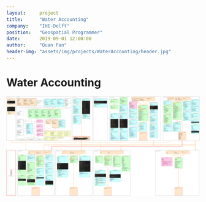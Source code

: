 ```yaml
---
layout:     project
title:      "Water Accounting"
company:    "IHE-Delft"
position:   "Geospatial Programmer"
date:       2019-09-01 12:00:00
author:     "Quan Pan"
header-img: "assets/img/projects/WaterAccounting/header.jpg"
---
```


# [](#header-1)Water Accounting

![](/assets/img/projects/WaterAccounting/architecture.png)
